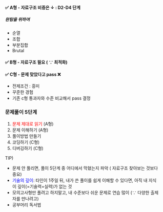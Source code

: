#### ✅ A형 - 자료구조 비중은 ↓ : D2-D4 단계

##### 완탐을 위하여

* 순열
* 조합
* 부분집합
* Brutal



#### ✅ B형 - 자료구조 필요 ( ∵ 최적화)

#### ✅ C형 - 문제 맞았다고 pass ❌

* 전제조건 : 흥미
* 꾸준한 경험
* 기존 c형 통과자와 수준 비교해서 pass 결정





### 문제풀이 5단계

1. <span style="color:red">문제 제대로 읽기</span> (A형)
2. 문제 이해하기 (A형)
3. 풀이방법 만들기
4. 코딩하기 (C형)
5. 디버깅하기  (C형)



TIP)

* 문제 안 풀리면, 풀이 5단계 중 어디에서 막혔는지 파악 ( 자료구조 찾아보는 것보다 중요)
* <span style="color:blue">기술의 깊이</span>: 타인이 1주일 뒤, 내가 쓴 풀이를 쉽게 이해할 수 있다면, 아직 내 지식이 깊이(=기술력=실력)가 없는 것
* 모의고사형만 풀려고 하지말고, 내 수준보다 쉬운 문제로 연습 많이 (∵ 다양한 출제자를 만나려고)
* 공부머리 독서법